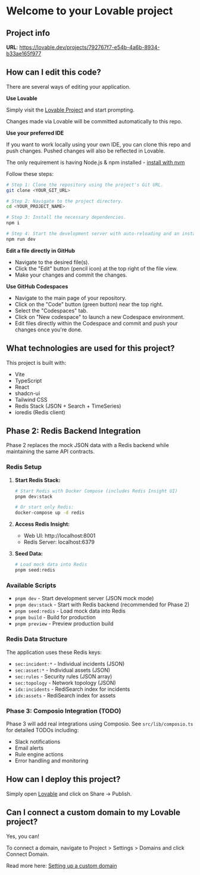 # Welcome to your Lovable project

## Project info

**URL**: https://lovable.dev/projects/792767f7-e54b-4a6b-8934-b33ae165f977

## How can I edit this code?

There are several ways of editing your application.

**Use Lovable**

Simply visit the [Lovable Project](https://lovable.dev/projects/792767f7-e54b-4a6b-8934-b33ae165f977) and start prompting.

Changes made via Lovable will be committed automatically to this repo.

**Use your preferred IDE**

If you want to work locally using your own IDE, you can clone this repo and push changes. Pushed changes will also be reflected in Lovable.

The only requirement is having Node.js & npm installed - [install with nvm](https://github.com/nvm-sh/nvm#installing-and-updating)

Follow these steps:

```sh
# Step 1: Clone the repository using the project's Git URL.
git clone <YOUR_GIT_URL>

# Step 2: Navigate to the project directory.
cd <YOUR_PROJECT_NAME>

# Step 3: Install the necessary dependencies.
npm i

# Step 4: Start the development server with auto-reloading and an instant preview.
npm run dev
```

**Edit a file directly in GitHub**

- Navigate to the desired file(s).
- Click the "Edit" button (pencil icon) at the top right of the file view.
- Make your changes and commit the changes.

**Use GitHub Codespaces**

- Navigate to the main page of your repository.
- Click on the "Code" button (green button) near the top right.
- Select the "Codespaces" tab.
- Click on "New codespace" to launch a new Codespace environment.
- Edit files directly within the Codespace and commit and push your changes once you're done.

## What technologies are used for this project?

This project is built with:

- Vite
- TypeScript
- React
- shadcn-ui
- Tailwind CSS
- Redis Stack (JSON + Search + TimeSeries)
- ioredis (Redis client)

## Phase 2: Redis Backend Integration

Phase 2 replaces the mock JSON data with a Redis backend while maintaining the same API contracts.

### Redis Setup

1. **Start Redis Stack:**
   ```bash
   # Start Redis with Docker Compose (includes Redis Insight UI)
   pnpm dev:stack

   # Or start only Redis:
   docker-compose up -d redis
   ```

2. **Access Redis Insight:**
   - Web UI: http://localhost:8001
   - Redis Server: localhost:6379

3. **Seed Data:**
   ```bash
   # Load mock data into Redis
   pnpm seed:redis
   ```

### Available Scripts

- `pnpm dev` - Start development server (JSON mock mode)
- `pnpm dev:stack` - Start with Redis backend (recommended for Phase 2)
- `pnpm seed:redis` - Load mock data into Redis
- `pnpm build` - Build for production
- `pnpm preview` - Preview production build

### Redis Data Structure

The application uses these Redis keys:
- `sec:incident:*` - Individual incidents (JSON)
- `sec:asset:*` - Individual assets (JSON)
- `sec:rules` - Security rules (JSON array)
- `sec:topology` - Network topology (JSON)
- `idx:incidents` - RediSearch index for incidents
- `idx:assets` - RediSearch index for assets

### Phase 3: Composio Integration (TODO)

Phase 3 will add real integrations using Composio. See `src/lib/composio.ts` for detailed TODOs including:
- Slack notifications
- Email alerts
- Rule engine actions
- Error handling and monitoring

## How can I deploy this project?

Simply open [Lovable](https://lovable.dev/projects/792767f7-e54b-4a6b-8934-b33ae165f977) and click on Share -> Publish.

## Can I connect a custom domain to my Lovable project?

Yes, you can!

To connect a domain, navigate to Project > Settings > Domains and click Connect Domain.

Read more here: [Setting up a custom domain](https://docs.lovable.dev/features/custom-domain#custom-domain)
